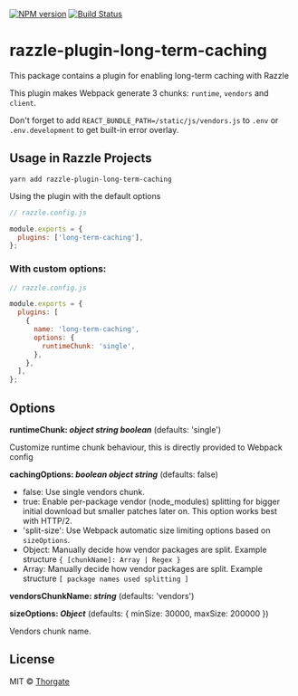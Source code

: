 [![NPM version][npm-image]][npm-url]
[![Build Status][travis-image]][travis-url]

# razzle-plugin-long-term-caching

This package contains a plugin for enabling long-term caching with Razzle

This plugin makes Webpack generate 3 chunks: `runtime`, `vendors` and `client`.

Don't forget to add `REACT_BUNDLE_PATH=/static/js/vendors.js` to `.env` or `.env.development`
to get built-in error overlay.


## Usage in Razzle Projects

```
yarn add razzle-plugin-long-term-caching
```

Using the plugin with the default options

```js
// razzle.config.js

module.exports = {
  plugins: ['long-term-caching'],
};
```

### With custom options:

```js
// razzle.config.js

module.exports = {
  plugins: [
    {
      name: 'long-term-caching',
      options: {
        runtimeChunk: 'single',
      },
    },
  ],
};
```

## Options

**runtimeChunk: _object_ _string_ _boolean_** (defaults: 'single')

Customize runtime chunk behaviour, this is directly provided to Webpack config

**cachingOptions: _boolean_ _object_ _string_** (defaults: false)

- false: Use single vendors chunk.
- true: Enable per-package vendor (node_modules) splitting for bigger initial download but smaller patches later on. This option works best with HTTP/2.
- 'split-size': Use Webpack automatic size limiting options based on `sizeOptions`.
- Object: Manually decide how vendor packages are split. Example structure `{ [chunkName]: Array | Regex }` 
- Array: Manually decide how vendor packages are split. Example structure `[ package names used splitting ]` 

**vendorsChunkName: _string_** (defaults: 'vendors')

**sizeOptions: _Object_** (defaults: { minSize: 30000, maxSize: 200000 })

Vendors chunk name.

## License

MIT © [Thorgate](http://github.com/thorgate)


[npm-url]: https://npmjs.org/package/razzle-plugin-long-term-caching
[npm-image]: https://img.shields.io/npm/v/razzle-plugin-long-term-caching.svg?style=flat-square

[travis-url]: https://travis-ci.com/thorgate/tg-spa-utils
[travis-image]: https://travis-ci.com/thorgate/tg-spa-utils.svg?branch=master
